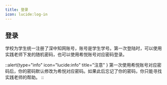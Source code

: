 ```yaml
---
title: 登录
icon: lucide:log-in
---
```


##  登录
学校为学生统一注册了深中知网账号，账号是学生学号。第一次登陆时，可以使用实践老师下发的随机密码，也可以使用希悦账号对应密码登录。

::alert{type="info" icon="lucide:info" title="注意" }
  第一次使用希悦账号对应密码后，你的密码默认修改为希悦对应密码。如果此后忘记了你的密码，你只能寻找实践老师的帮助。
::
